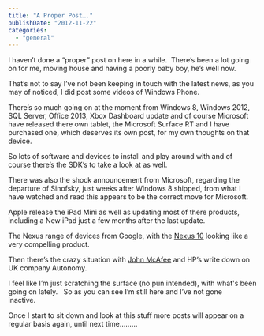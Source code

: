 ```yaml
---
title: "A Proper Post…."
publishDate: "2012-11-22"
categories: 
  - "general"
---
```


I haven’t done a “proper” post on here in a while.  There’s been a lot going on for me, moving house and having a poorly baby boy, he’s well now.

That’s not to say I’ve not been keeping in touch with the latest news, as you may of noticed, I did post some videos of Windows Phone.

There’s so much going on at the moment from Windows 8, Windows 2012, SQL Server, Office 2013, Xbox Dashboard update and of course Microsoft have released there own tablet, the Microsoft Surface RT and I have purchased one, which deserves its own post, for my own thoughts on that device.

So lots of software and devices to install and play around with and of course there’s the SDK’s to take a look at as well.

There was also the shock announcement from Microsoft, regarding the departure of Sinofsky, just weeks after Windows 8 shipped, from what I have watched and read this appears to be the correct move for Microsoft.

Apple release the iPad Mini as well as updating most of there products, including a New iPad just a few months after the last update.

The Nexus range of devices from Google, with the [Nexus 10](http://www.pcpro.co.uk/reviews/tablets/378280/nexus-10) looking like a very compelling product.

Then there’s the crazy situation with [John McAfee](http://www.whoismcafee.com/watchfulness/) and HP’s write down on UK company Autonomy.

I feel like I’m just scratching the surface (no pun intended), with what's been going on lately.   So as you can see I’m still here and I’ve not gone inactive.   

Once I start to sit down and look at this stuff more posts will appear on a regular basis again, until next time………
